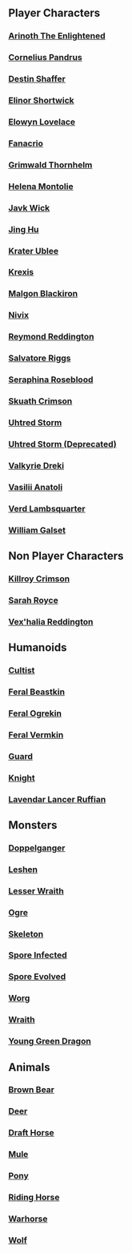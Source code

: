 ## Player Characters

### [Arinoth The Enlightened](PC/ArinothTheEnlightened/ArinothTheEnlightened.md)

### [Cornelius Pandrus](PC/CorneliusPandrus/CorneliusPandrus.md)

### [Destin Shaffer](PC/DestinShaffer/DestinShaffer.md)

### [Elinor Shortwick](PC/ElinorShortwick/ElinorShortwick.md)

### [Elowyn Lovelace](PC/ElowynLovelace/ElowynLovelace.md)

### [Fanacrio](PC/Fanacrio/Fanacrio.md)

### [Grimwald Thornhelm](PC/GrimwaldThornhelm/GrimwaldThornhelm.md)

### [Helena Montolie](PC/HelenaMontolie/HelenaMontolie.md)

### [Javk Wick](PC/JavkWick/JavkWick.md)

### [Jing Hu](PC/JingHu/JingHu.md)

### [Krater Ublee](./PC/KraterUblee/KraterUblee.md)

### [Krexis](PC/Krexis/Krexis.md)

### [Malgon Blackiron](PC/MalgonBlackiron/MalgonBlackiron.md)

### [Nivix](PC/Nivix/Nivix.md)

### [Reymond Reddington](PC/ReymondReddington/ReymondReddington.md)

### [Salvatore Riggs](PC/SalvatoreRiggs/SalvatoreRiggs.md)

### [Seraphina Roseblood](PC/SeraphinaRoseblood/SeraphinaRoseblood.md)

### [Skuath Crimson](PC/SkuathCrimson/SkuathCrimson.md)

### [Uhtred Storm](PC/UhtredStorm/UhtredStorm.md)

### [Uhtred Storm (Deprecated)](PC/UhtredStorm/UhtredStormDepricated.md)

### [Valkyrie Dreki](PC/ValkyrieDreki/ValkyrieDreki.md)

### [Vasilii Anatoli](PC/VasiliiAnatoli/VasiliiAnatoli.md)

### [Verd Lambsquarter](PC/VerdLambsquarter/VerdLambsquarter.md)

### [William Galset](PC/WilliamGalset/WilliamGalset.md)

## Non Player Characters

### [Killroy Crimson](NPC/KillroyCrimson/KillroyCrimson.md)

### [Sarah Royce](NPC/SarahRoyce/SarahRoyce.md)

### [Vex&#39;halia Reddington](NPC/Vex'haliaReddington/Vex'haliaReddington.md)

## Humanoids

### [Cultist](Humanoids/Cultist/Cultist.md)

### [Feral Beastkin](Humanoids/FeralBeastkin/FeralBeastkin.md)

### [Feral Ogrekin](Humanoids/FeralOgrekin/FeralOgrekin.md)

### [Feral Vermkin](Humanoids/FeralVermkin/FeralVermkin.md)

### [Guard](Humanoids/Guard/Guard.md)

### [Knight](Humanoids/Knight/Knight.md)

### [Lavendar Lancer Ruffian](Enemies/LavendarLancerRuffian/LavendarLancerRuffian.md)

## Monsters

### [Doppelganger](Monster/Doppelganger/Doppelganger.md)

### [Leshen](Monster/Leshen/Leshin.md)

### [Lesser Wraith](Monster/LesserWraith/LesserWraith.md)

### [Ogre](Monster/Ogre/Ogre.md)

### [Skeleton](Monster/Skeleton/Skeleton.md)

### [Spore Infected](Monster/Skeleton/Skeleton.md)

### [Spore Evolved](Monster/SporeEvolved/SporeEvolved.md)

### [Worg](Monster/Worg/Worg.md)

### [Wraith](Monster/Wraith/Wraith.md)

### [Young Green Dragon](Monster/YoungGreenDragon/YoungGreenDragon.md)

## Animals

### [Brown Bear](Animals/BrownBear/BrownBear.md)

### [Deer](Animals/Deer/Deer.md)

### [Draft Horse](Animals/DraftHorse/DraftHorse.md)

### [Mule](Animals/Mule/Mule.md)

### [Pony](Animals/Pony/Pony.md)

### [Riding Horse](Animals/RidingHorse/RidingHorse.md)

### [Warhorse](Animals/Warhorse/Warhorse.md)

### [Wolf](Animals/Wolf/Wolf.md)
